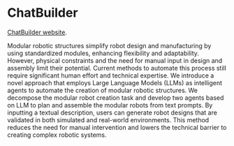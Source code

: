 # ChatBuilder

[ChatBuilder website](https://nerfies.github.io).

Modular robotic structures simplify robot design and manufacturing by using standardized modules, enhancing flexibility and adaptability. However, physical constraints and the need for manual input in design and assembly limit their potential. Current methods to automate this process still require significant human effort and technical expertise. We introduce a novel approach that employs Large Language Models (LLMs) as intelligent agents to automate the creation of modular robotic structures. We decompose the modular robot creation task and develop two agents based on LLM to plan and assemble the modular robots from text prompts. By inputting a textual description, users can generate robot designs that are validated in both simulated and real-world environments. This method reduces the need for manual intervention and lowers the technical barrier to creating complex robotic systems.
